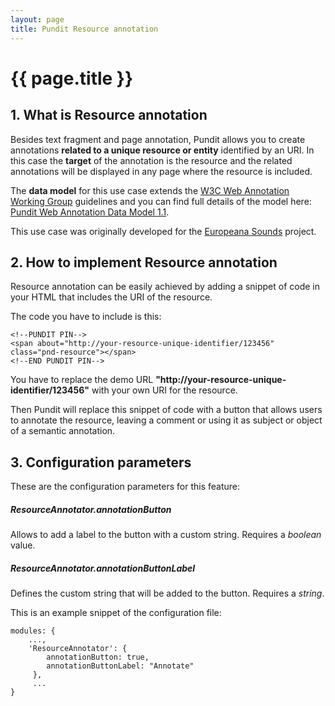 ```yaml
---
layout: page
title: Pundit Resource annotation
---
```


# {{ page.title }}

## 1. What is Resource annotation

Besides text fragment and page annotation, Pundit allows you to create annotations **related to a unique resource or entity** identified by an URI. In this case the **target** of the annotation is the resource and the related annotations will be displayed in any page where the resource is included.

The **data model** for this use case extends the [W3C Web Annotation Working Group](https://www.w3.org/annotation/) guidelines and you can find full details of the model here: [Pundit Web Annotation Data Model 1.1](https://docs.google.com/spreadsheets/d/10XXQ5KrFZbFqKxiFhuVBQrWdSxbXd85cCYYmrXE23QQ/edit#gid=292399002).

This use case was originally developed for the [Europeana Sounds](http://www.europeanasounds.eu/) project.

## 2. How to implement Resource annotation

Resource annotation can be easily achieved by adding a snippet of code in your HTML that includes the URI of the resource.

The code you have to include is this:

	<!--PUNDIT PIN-->
	<span about="http://your-resource-unique-identifier/123456" class="pnd-resource"></span>
	<!--END PUNDIT PIN-->

You have to replace the demo URL **"http://your-resource-unique-identifier/123456"** with your own URI for the resource.

Then Pundit will replace this snippet of code with a button that allows users to annotate the resource, leaving a comment or using it as subject or object of a semantic annotation.

## 3. Configuration parameters

These are the configuration parameters for this feature:

##### ResourceAnnotator.annotationButton

Allows to add a label to the button with a custom string. Requires a *boolean* value.

##### ResourceAnnotator.annotationButtonLabel

Defines the custom string that will be added to the button. Requires a *string*.

This is an example snippet of the configuration file:

	modules: {
		...,
		'ResourceAnnotator': {
    		annotationButton: true,
	        annotationButtonLabel: "Annotate"
    	 },
    	 ...
    }
